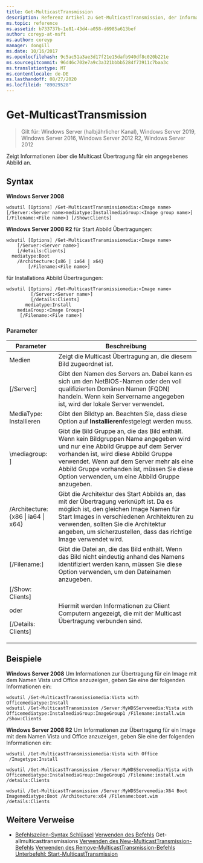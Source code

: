 ```yaml
---
title: Get-MulticastTransmission
description: Referenz Artikel zu Get-MulticastTransmission, der Informationen über die Multicast Übertragung für ein angegebenes Abbild anzeigt.
ms.topic: reference
ms.assetid: b733737b-1e81-43d4-a058-d6985a613bef
author: coreyp-at-msft
ms.author: coreyp
manager: dongill
ms.date: 10/16/2017
ms.openlocfilehash: 9c5ac51a3ae3d17f21e15dafb940df8c020b221e
ms.sourcegitcommit: 96d46c702e7a9c3a321bbbb5284f73911c7baa3c
ms.translationtype: MT
ms.contentlocale: de-DE
ms.lasthandoff: 08/27/2020
ms.locfileid: "89029528"
---
```

# <a name="get-multicasttransmission"></a>Get-MulticastTransmission

> Gilt für: Windows Server (halbjährlicher Kanal), Windows Server 2019, Windows Server 2016, Windows Server 2012 R2, Windows Server 2012

Zeigt Informationen über die Multicast Übertragung für ein angegebenes Abbild an.

## <a name="syntax"></a>Syntax
**Windows Server 2008**
```
wdsutil [Options] /Get-MulticastTransmissiomedia:<Image name> [/Server:<Server name>mediatype:InstallmediaGroup:<Image group name>]
[/Filename:<File name>] [/Show:Clients]
```
**Windows Server 2008 R2** für Start Abbild Übertragungen:
```
wdsutil [Options] /Get-MulticastTransmissiomedia:<Image name>
    [/Server:<Server name>]
    [/details:Clients]
  mediatype:Boot
    /Architecture:{x86 | ia64 | x64}
        [/Filename:<File name>]
```
für Installations Abbild Übertragungen:
```
wdsutil [Options] /Get-MulticastTransmissiomedia:<Image name>
         [/Server:<Server name>]
         [/details:Clients]
       mediatype:Install
    mediaGroup:<Image Group>]
     [/Filename:<File name>]
```
### <a name="parameters"></a>Parameter
|Parameter|Beschreibung|
|-------|--------|
Medien<Image name>|Zeigt die Multicast Übertragung an, die diesem Bild zugeordnet ist.|
|[/Server:<Server name>]|Gibt den Namen des Servers an. Dabei kann es sich um den NetBIOS-Namen oder den voll qualifizierten Domänen Namen (FQDN) handeln. Wenn kein Servername angegeben ist, wird der lokale Server verwendet.|
MediaType: Installieren|Gibt den Bildtyp an. Beachten Sie, dass diese Option auf **Installieren**festgelegt werden muss.|
|\mediagroup: <Image group name> ]|Gibt die Bild Gruppe an, die das Bild enthält. Wenn kein Bildgruppen Name angegeben wird und nur eine Abbild Gruppe auf dem Server vorhanden ist, wird diese Abbild Gruppe verwendet. Wenn auf dem Server mehr als eine Abbild Gruppe vorhanden ist, müssen Sie diese Option verwenden, um eine Abbild Gruppe anzugeben.|
|/Architecture: {x86 &#124; ia64 &#124; x64}|Gibt die Architektur des Start Abbilds an, das mit der Übertragung verknüpft ist. Da es möglich ist, den gleichen Image Namen für Start Images in verschiedenen Architekturen zu verwenden, sollten Sie die Architektur angeben, um sicherzustellen, dass das richtige Image verwendet wird.|
|[/Filename:<File name>]|Gibt die Datei an, die das Bild enthält. Wenn das Bild nicht eindeutig anhand des Namens identifiziert werden kann, müssen Sie diese Option verwenden, um den Dateinamen anzugeben.|
|[/Show: Clients]<p>oder<p>[/Details: Clients]|Hiermit werden Informationen zu Client Computern angezeigt, die mit der Multicast Übertragung verbunden sind.|
## <a name="examples"></a>Beispiele
**Windows Server 2008** Um Informationen zur Übertragung für ein Image mit dem Namen Vista und Office anzuzeigen, geben Sie eine der folgenden Informationen ein:
```
wdsutil /Get-MulticastTransmissiomedia:Vista with Officemediatype:Install
wdsutil /Get-MulticastTransmission /Server:MyWDSServemedia:Vista with Officemediatype:InstalmediaGroup:ImageGroup1 /Filename:install.wim /Show:Clients
```
**Windows Server 2008 R2** Um Informationen zur Übertragung für ein Image mit dem Namen Vista und Office anzuzeigen, geben Sie eine der folgenden Informationen ein:
```
wdsutil /Get-MulticastTransmissiomedia:Vista with Office
 /Imagetype:Install
```
```
wdsutil /Get-MulticastTransmission /Server:MyWDSServemedia:Vista with Officemediatype:InstalmediaGroup:ImageGroup1 /Filename:install.wim /details:Clients
```
```
wdsutil /Get-MulticastTransmission /Server:MyWDSServemedia:X64 Boot Imagemediatype:Boot /Architecture:x64 /Filename:boot.wim /details:Clients
```
## <a name="additional-references"></a>Weitere Verweise
- [Befehlszeilen-Syntax Schlüssel](command-line-syntax-key.md) 
 [Verwenden des Befehls](using-the-get-allmulticasttransmissions-command.md) 
 Get-allmulticasttransmissions [Verwenden des New-MulticastTransmission-Befehls](using-the-new-multicasttransmission-command.md) 
 [Verwenden des Remove-MulticastTransmission-Befehls](using-the-remove-multicasttransmission-command.md) 
 [Unterbefehl: Start-MulticastTransmission](subcommand-start-multicasttransmission.md)
